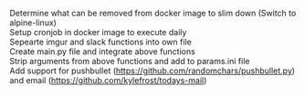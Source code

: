 Determine what can be removed from docker image to slim down (Switch to alpine-linux)  
Setup cronjob in docker image to execute daily  
Sepearte imgur and slack functions into own file  
Create main.py file and integrate above functions  
Strip arguments from above functions and add to params.ini file  
Add support for pushbullet (https://github.com/randomchars/pushbullet.py) and email (https://github.com/kylefrost/todays-mail)
